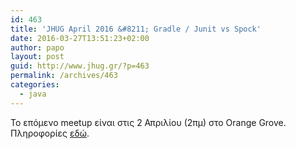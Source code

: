 ```yaml
---
id: 463
title: 'JHUG April 2016 &#8211; Gradle / Junit vs Spock'
date: 2016-03-27T13:51:23+02:00
author: papo
layout: post
guid: http://www.jhug.gr/?p=463
permalink: /archives/463
categories:
  - java
---
```

Το επόμενο meetup είναι στις 2 Απριλίου (2πμ) στο Orange Grove. Πληροφορίες [εδώ](http://www.meetup.com/Java-Hellenic-User-Group/events/229908756/).